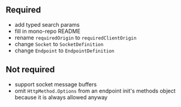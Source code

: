 ## Required

-   add typed search params
-   fill in mono-repo README
-   rename `requiredOrigin` to `requiredClientOrigin`
-   change `Socket` to `SocketDefinition`
-   change `Endpoint` to `EndpointDefinition`

## Not required

-   support socket message buffers
-   omit `HttpMethod.Options` from an endpoint init's methods object because it is always allowed anyway
